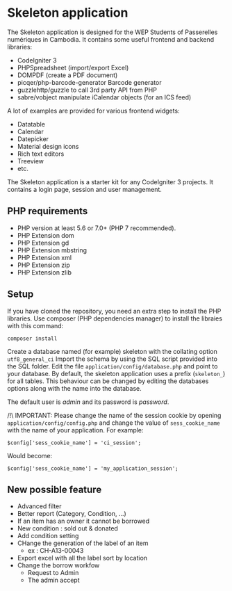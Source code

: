 # Skeleton application

The Skeleton application is designed for the WEP Students of Passerelles numériques in Cambodia.
It contains some useful frontend and backend libraries:

 * CodeIgniter 3
 * PHPSpreadsheet (import/export Excel)
 * DOMPDF (create a PDF document)
 * picqer/php-barcode-generator Barcode generator
 * guzzlehttp/guzzle to call 3rd party API from PHP
 * sabre/vobject manipulate iCalendar objects (for an ICS feed)

 A lot of examples are provided for various frontend widgets:

 * Datatable
 * Calendar
 * Datepicker
 * Material design icons
 * Rich text editors
 * Treeview
 * etc.

The Skeleton application is a starter kit for any CodeIgniter 3 projects.
It contains a login page, session and user management.

## PHP requirements

 * PHP version at least 5.6 or 7.0+ (PHP 7 recommended).
 * PHP Extension dom
 * PHP Extension gd
 * PHP Extension mbstring
 * PHP Extension xml
 * PHP Extension zip
 * PHP Extension zlib

## Setup

If you have cloned the repository, you need an extra step to install the PHP libraries.
Use composer (PHP dependencies manager) to install the libraies with this command:

    composer install

Create a database named (for example) skeleton with the collating option `utf8_general_ci`
Import the schema by using the SQL script provided into the SQL folder.
Edit the file `application/config/database.php` and point to your database.
By default, the skeleton application uses a prefix (`skeleton_`) for all tables.
This behaviour can be changed by editing the databases options along with the name into the database.

The default user is *admin* and its password is *password*.

/!\ IMPORTANT: Please change the name of the session cookie by opening `application/config/config.php` and change the value of  `sess_cookie_name` with the name of your application. For example:

    $config['sess_cookie_name'] = 'ci_session';

Would become:

    $config['sess_cookie_name'] = 'my_application_session';



## New possible feature ##

- Advanced filter
- Better report (Category, Condition, ...)
- If an item has an owner it cannot be borrowed
- New condition : sold out & donated
- Add condition setting
- CHange the generation of the label of an item
  - ex : CH-A13-00043
- Export excel with all the label sort by location
- Change the borrow workfow
  - Request to Admin
  - The admin accept
